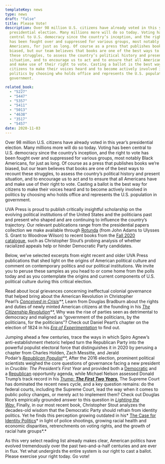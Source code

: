 ```yaml
---
templateKey: news
type: news
draft: "false"
title: Please Vote!
description: Over 98 million U.S. citizens have already voted in this year’s
  presidential election. Many millions more will do so today. Voting has been
  central to U.S. democracy since the country’s inception, and the right to vote
  has been fought over and suppressed for various groups, most notably Black
  Americans, for just as long. Of course as a press that publishes books we’re
  biased, but our team believes that books are one of the best ways to recount
  these struggles, to assess the country’s political history and present
  situation, and to encourage us to act and to ensure that all Americans have
  and make use of their right to vote. Casting a ballot is the best way for
  citizens to make their voices heard and to become actively involved in
  politics by choosing who holds office and represents the U.S. population in
  government.

related_book:
  - "5227"
  - "5447"
  - "5357"
  - "5411"
  - "5013"
  - "4638"
  - "3517"
  - "5457"
date: 2020-11-03
---
```

Over 98 million U.S. citizens have already voted in this year’s presidential election. Many millions more will do so today. Voting has been central to U.S. democracy since the country’s inception, and the right to vote has been fought over and suppressed for various groups, most notably Black Americans, for just as long. Of course as a press that publishes books we’re biased, but our team believes that books are one of the best ways to recount these struggles, to assess the country’s political history and present situation, and to encourage us to act and to ensure that all Americans have and make use of their right to vote. Casting a ballot is the best way for citizens to make their voices heard and to become actively involved in politics by choosing who holds office and represents the U.S. population in government.

UVA Press is proud to publish critically insightful scholarship on the evolving political institutions of the United States and the politicians past and present who shaped and are continuing to influence the country’s trajectory. Our relevant publications range from the presidential papers collection we make available through [Rotunda](https://www.upress.virginia.edu/rotunda) (from John Adams to Ulysses S. Grant to Woodrow Wilson) to recent books from the [Fall 2020 catalogue,](https://www.upress.virginia.edu/sites/default/files/catalogs/fall20.pdf) such as Christopher Stout’s probing analysis of whether racialized appeals help or hinder Democratic Party candidates.

Below, we’ve selected excerpts from eight recent and older UVA Press publications that shed light on the origins of American political culture and comment on contemporary politics and our political institutions. We invite you to peruse these samples as you head to or come home from the polls today and as you contemplate the origins and current components of U.S. political culture during this critical election.

Read about local grievances concerning ineffectual colonial governance that helped bring about the American Revolution in Christopher Pearl’s *[Conceived in Crisis](https://www.upress.virginia.edu/sites/default/files/BookChapters/Pearl_ConceivedCrisis_chap2.pdf)**[.](https://www.upress.virginia.edu/title/5457)* Learn from Douglas Bradburn about the rights and duties of newly minted American citizens at the founding in his *[The Citizenship Revolution](https://www.upress.virginia.edu/title/3517)**[.](https://www.upress.virginia.edu/title/3517)* Why was the rise of parties seen as detrimental to democracy and maligned as “government of the politicians, by the politicians, for the politicians”? Check out Daniel Peart’s chapter on the election of 1824 in his *[Era of Experimentation](https://www.upress.virginia.edu/sites/default/files/BookChapters/Peart_EraExperimentation_chap4.pdf)* to find out.

Jumping ahead a few centuries, trace the ways in which Spiro Agnew’s anti-establishment rhetoric helped turn the Republican Party into the powerful populist electoral force that distinguishes it in 2020 by perusing a chapter from Charles Holden, Zach Messitte, and Jerald Podair’s *[Republican Populist](https://www.upress.virginia.edu/sites/default/files/BookChapters/HoldenMessittePodair_RepubPopulist_chap4.pdf)**[.](http://%3Ca%20%20data-cke-saved-href%3D%22sites/default/files/BookChapters/HoldenMessittePodair_RepubPopulist_chap4.pdf%22%20href=%22sites/default/files/BookChapters/HoldenMessittePodair_RepubPopulist_chap4.pdf%22%3E%20Link%201%20%3C/a%3E)* After the 2016 election, prominent political scientists weighed the core questions of governance facing a new president in *Crucible: The President’s First Year* and provided both a [Democratic](https://www.upress.virginia.edu/sites/default/files/BookChapters/Nelson_Crucible_Galston.pdf) and a [Republican](https://www.upress.virginia.edu/sites/default/files/BookChapters/Nelson_Crucible_Wehner.pdf) opportunity agenda, while Michael Nelson assessed Donald Trump’s track record in his *[Trump: ](https://www.upress.virginia.edu/sites/default/files/BookChapters/Nelson_First2Years_chap2.pdf)**[The First Two Years](https://www.upress.virginia.edu/sites/default/files/BookChapters/Nelson_First2Years_chap2.pdf)**[.](https://www.upress.virginia.edu/sites/default/files/BookChapters/Nelson_First2Years_chap2.pdf)* The Supreme Court has dominated the recent news cycle, and a key question remains: do the federal courts, including the Supreme Court, lead the way when it comes to public policy changes, or merely act to implement them? Check out Douglas Rice’s empirically grounded answer to this question in *[Lighting the Way](https://www.upress.virginia.edu/sites/default/files/BookChapters/Rice_LightingWay_chap3.pdf)*[.](https://www.upress.virginia.edu/sites/default/files/BookChapters/Rice_LightingWay_chap3.pdf) Finally, in our most recent book, Christopher Stout analyzes the decades-old wisdom that the Democratic Party should refrain from identity politics. Yet he finds this perception growing outdated in his* [The Case for Identity Politics](https://www.upress.virginia.edu/sites/default/files/BookChapters/Stout_CaseIdentityPol_intro.pdf)* in light of police shootings, growing racial health and economic disparities, retrenchments on voting rights, and the growth of racial hate groups*.*

As this very select reading list already makes clear, American politics have evolved tremendously over the past two-and-a-half centuries and are ever in flux. Yet what undergirds the entire system is our right to cast a ballot. Please exercise your right today. Go vote!